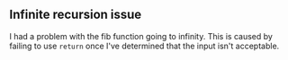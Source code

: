 ## Infinite recursion issue
I had a problem with the fib function going to infinity. This is caused by failing to use `return` once I've determined that the input isn't acceptable.